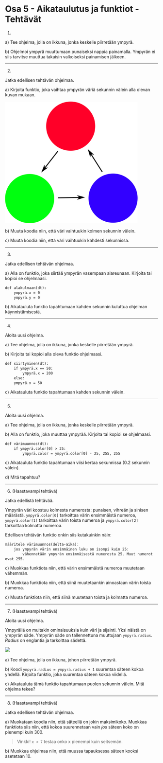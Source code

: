 # Osa 5 - Aikataulutus ja funktiot - Tehtävät 

1. 

a) Tee ohjelma, jolla on ikkuna, jonka keskelle piirretään ympyrä.

b) Ohjelmoi ympyrä muuttumaan punaiseksi nappia painamalla. Ympyrän ei siis tarvitse muuttua takaisin valkoiseksi painamisen jälkeen.

---

2. 

Jatka edellisen tehtävän ohjelmaa.

a) Kirjoita funktio, joka vaihtaa ympyrän väriä sekunnin välein alla olevan kuvan mukaan.

<img src=kuvat/diskopallo.png height="400">

b) Muuta koodia niin, että väri vaihtuukin kolmen sekunnin välein.

c) Muuta koodia niin, että väri vaihtuukin kahdesti sekunnissa.

---

3. 

Jatka edellisen tehtävän ohjelmaa.

a) Alla on funktio, joka siirtää ympyrän vasempaan alareunaan. Kirjoita tai kopioi se ohjelmaasi.

```Python3
def alakulmaan(dt):
    ympyrä.x = 0
    ympyrä.y = 0
```

b) Aikatauluta funktio tapahtumaan kahden sekunnin kuluttua ohjelman käynnistämisestä.

---

4. 

Aloita uusi ohjelma.

a) Tee ohjelma, jolla on ikkuna, jonka keskelle piirretään ympyrä.

b) Kirjoita tai kopioi alla oleva funktio ohjelmaasi.

```Python3
def siirtyminen(dt):
    if ympyrä.x == 50:
        ympyrä.x = 200
    else:
    ympyrä.x = 50
```

c) Aikatauluta funktio tapahtumaan kahden sekunnin välein.

---

5. 

Aloita uusi ohjelma.

a) Tee ohjelma, jolla on ikkuna, jonka keskelle piirretään ympyrä.

b) Alla on funktio, joka muuttaa ympyrää. Kirjoita tai kopioi se ohjelmaasi.

```Python3
def värimuunnos(dt):
    if ympyrä.color[0] > 25:
        ympyrä.color = ympyrä.color[0] - 25, 255, 255
```

c) Aikatauluta funktio tapahtumaan viisi kertaa sekunnissa (0.2 sekunnin välein).

d) Mitä tapahtuu?

---

6. (Haastavampi tehtävä)

Jatka edellistä tehtävää.

Ympyrän väri koostuu kolmesta numerosta: punaisen, vihreän ja sinisen määrästä. `ympyrä.color[0]` tarkoittaa värin ensimmäistä numeroa, `ympyrä.color[1]` tarkoittaa värin toista numeroa ja `ympyrä.color[2]` tarkoittaa kolmatta numeroa.

Edellisen tehtävän funktio onkin siis kutakuinkin näin:

```
määritele värimuunnos(delta-aika):
    jos ympyrän värin ensimmäinen luku on isompi kuin 25:
        vähennetään ympyrän ensimmäisestä numerosta 25. Muut numerot ovat 255.
```

c) Muokkaa funktiota niin, että värin ensimmäistä numeroa muutetaan vähemmän.

b) Muokkaa funktiota niin, että siinä muutetaankin ainoastaan värin toista numeroa.

c) Muuta funktiota niin, että siinä muutetaan toista ja kolmatta numeroa.

---

7. (Haastavampi tehtävä)

Aloita uusi ohjelma.

Ympyrällä on muitakin ominaisuuksia kuin väri ja sijainti. Yksi näistä on ympyrän säde. Ympyrän säde on tallennettuna muuttujaan `ympyrä.radius`. _Radius_ on englantia ja tarkoittaa sädettä.

<img src=kuvat/säde.png height="400">

a) Tee ohjelma, jolla on ikkuna, johon piirretään ympyrä.

b) Koodi `ympyrä.radius = ympyrä.radius + 1` suurentaa säteen kokoa yhdellä. Kirjoita funktio, joka suurentaa säteen kokoa viidellä.

c) Aikatauluta tämä funktio tapahtumaan puolen sekunnin välein. Mitä ohjelma tekee?

---

8. (Haastavampi tehtävä)

Jatka edellisen tehtävän ohjelmaa.

a) Muokataan koodia niin, että säteellä on jokin maksimikoko. Muokkaa funktiota siis niin, että kokoa suurennetaan vain _jos_ säteen koko on pienempi kuin 300.

> Vinkki! `x < 7` testaa onko x pienempi kuin seitsemän.

b) Muokkaa ohjelmaa niin, että muussa tapauksessa säteen kooksi asetetaan 10.
